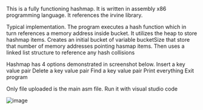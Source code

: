 This is a fully functioning hashmap. It is written in assembly x86 programming language. It references the irvine library. 

Typical implementation. The program executes a hash function which in turn references a memory address inside bucket. 
It utilizes the heap to store hashmap items. Creates an initial bucket of variable bucketSize that store that number of memory addresses pointing hasmap items. 
Then uses a linked list structure to reference any hash collisions 

Hashmap has 4 options demonstrated in screenshot below. 
Insert a key value pair
Delete a key value pair
Find a key value pair
Print everything 
Exit program

Only file uploaded is the main asm file. Run it with visual studio code



![image](https://github.com/AnthonyCalo/HashMap-assembly-x86/assets/63485111/1d8e8711-b09f-4b9e-9825-af0696cf0dc8)
